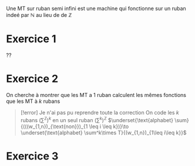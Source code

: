 Une $\text{MT}$ sur ruban semi infini est une machine qui fonctionne sur un ruban indeé par $\mathbb{N}$ au lieu de de $\mathbb{Z}$

# Exercice 1

??

# Exercice 2

On cherche à montrer que les $\text{MT}$ a 1 ruban calculent les mêmes fonctions que les $\text{MT}$ à $k$ rubans

>[!error] Je n'ai pas pu reprendre toute la correction
On code les $k$ rubans $\left( \sum^\mathbb{Z} \right)^k$ en un seul ruban $\left( \sum^k \right)^\mathbb{Z}$
$\underset{\text{alphabet} \sum}{(((w_{1,n})_{\text{non}})_{1 \leq i \leq k})}\to \underset{\text{alphabet} \sum^k\times T}{(w_{1,n})_{1\leq i\leq k}}$

# Exercice 3

